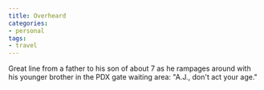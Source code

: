 ```yaml
---
title: Overheard
categories:
- personal
tags:
- travel
---
```


Great line from a father to his son of about 7 as he rampages around with his younger brother in the PDX gate waiting area: "A.J., don't act your age."
